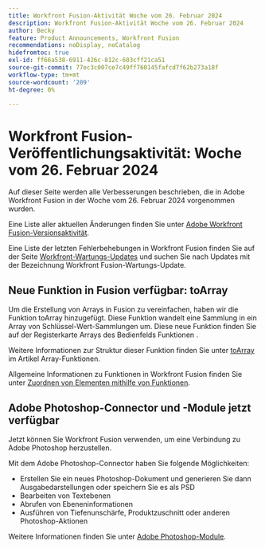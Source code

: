 ```yaml
---
title: Workfront Fusion-Aktivität Woche vom 26. Februar 2024
description: Workfront Fusion-Aktivität Woche vom 26. Februar 2024
author: Becky
feature: Product Announcements, Workfront Fusion
recommendations: noDisplay, noCatalog
hidefromtoc: true
exl-id: ff66a538-6911-426c-812c-603cff21ca51
source-git-commit: 77ec3c007ce7c49ff760145fafcd7f62b273a18f
workflow-type: tm+mt
source-wordcount: '209'
ht-degree: 0%

---
```


# Workfront Fusion-Veröffentlichungsaktivität: Woche vom 26. Februar 2024

Auf dieser Seite werden alle Verbesserungen beschrieben, die in Adobe Workfront Fusion in der Woche vom 26. Februar 2024 vorgenommen wurden.

Eine Liste aller aktuellen Änderungen finden Sie unter [Adobe Workfront Fusion-Versionsaktivität](/help/workfront-fusion/fusion-product-releases/fusion-release-activity.md).

Eine Liste der letzten Fehlerbehebungen in Workfront Fusion finden Sie auf der Seite [Workfront-Wartungs-Updates](https://experienceleague.adobe.com/docs/workfront-known-issues/releases/current-updates.html?lang=de) und suchen Sie nach Updates mit der Bezeichnung Workfront Fusion-Wartungs-Update.

## Neue Funktion in Fusion verfügbar: toArray

Um die Erstellung von Arrays in Fusion zu vereinfachen, haben wir die Funktion toArray hinzugefügt. Diese Funktion wandelt eine Sammlung in ein Array von Schlüssel-Wert-Sammlungen um. Diese neue Funktion finden Sie auf der Registerkarte Arrays des Bedienfelds Funktionen .

Weitere Informationen zur Struktur dieser Funktion finden Sie unter [toArray](/help/workfront-fusion/references/mapping-panel/functions/array-functions.md#toarray) im Artikel Array-Funktionen.

Allgemeine Informationen zu Funktionen in Workfront Fusion finden Sie unter [Zuordnen von Elementen mithilfe von Funktionen](/help/workfront-fusion/create-scenarios/map-data/map-using-functions.md).

## Adobe Photoshop-Connector und -Module jetzt verfügbar

Jetzt können Sie Workfront Fusion verwenden, um eine Verbindung zu Adobe Photoshop herzustellen.

Mit dem Adobe Photoshop-Connector haben Sie folgende Möglichkeiten:

* Erstellen Sie ein neues Photoshop-Dokument und generieren Sie dann Ausgabedarstellungen oder speichern Sie es als PSD
* Bearbeiten von Textebenen
* Abrufen von Ebeneninformationen
* Ausführen von Tiefenunschärfe, Produktzuschnitt oder anderen Photoshop-Aktionen

Weitere Informationen finden Sie unter [Adobe Photoshop-Module](/help/workfront-fusion/references/apps-and-modules/adobe-connectors/adobe-photoshop-modules.md).
